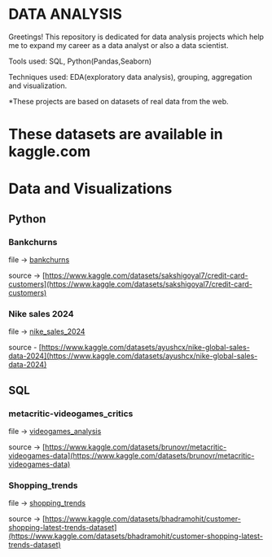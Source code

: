 # DATA ANALYSIS
Greetings!
This repository is dedicated for data analysis projects which help me to expand my career as a data analyst or also a data scientist.

Tools used: SQL, Python(Pandas,Seaborn)

Techniques used: EDA(exploratory data analysis), grouping, aggregation and visualization.

*These projects are based on datasets of real data from the web.

# These datasets are available in kaggle.com 



 # Data and Visualizations
 ## Python
 ### Bankchurns
 file -> [bankchurns](Python/data_analysis_visualizations/bankchurns.ipynb)
 
 source -> [https://www.kaggle.com/datasets/sakshigoyal7/credit-card-customers](https://www.kaggle.com/datasets/sakshigoyal7/credit-card-customers)
 
 
### Nike sales 2024
 file -> [nike_sales_2024](Python/data_analysis_visualizations/nike_sales_2024.ipynb)

 
 source - [https://www.kaggle.com/datasets/ayushcx/nike-global-sales-data-2024](https://www.kaggle.com/datasets/ayushcx/nike-global-sales-data-2024)

 
 



 
## SQL

### metacritic-videogames_critics


file -> [videogames_analysis](SQL/videogames_analysis.sql)

source -> [https://www.kaggle.com/datasets/brunovr/metacritic-videogames-data](https://www.kaggle.com/datasets/brunovr/metacritic-videogames-data)

### Shopping_trends 



file -> [shopping_trends](SQL/shopping_trends.sql)

source -> [https://www.kaggle.com/datasets/bhadramohit/customer-shopping-latest-trends-dataset](https://www.kaggle.com/datasets/bhadramohit/customer-shopping-latest-trends-dataset)






 
  

 





 


